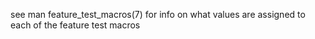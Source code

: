 see man feature_test_macros(7) for info on what values are assigned to each of the feature test macros

